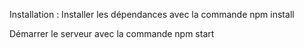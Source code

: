

Installation :
Installer les dépendances avec la commande npm install

Démarrer le serveur avec la commande npm start

